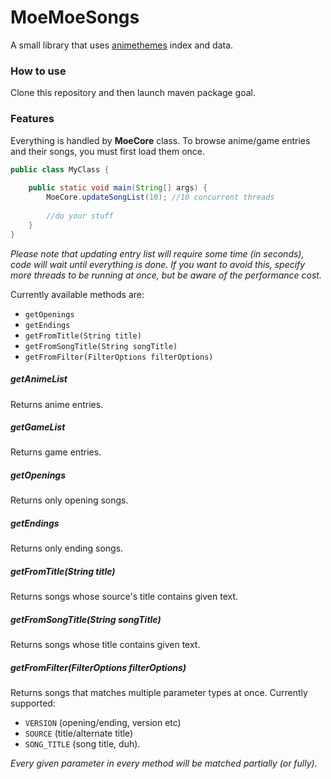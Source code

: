 # MoeMoeSongs
A small library that uses [animethemes](https://animethemes.moe) index and data.
 
### How to use
Clone this repository and then launch maven package goal.
 
### Features
Everything is handled by **MoeCore** class. To browse anime/game entries and their songs, you must first load them once.
```java
public class MyClass {
    
    public static void main(String[] args) {
        MoeCore.updateSongList(10); //10 concurrent threads
        
        //do your stuff
    }
}
```
*Please note that updating entry list will require some time (in seconds), code will wait until everything is done. If you want to avoid this, specify more threads to be running at once, but be aware of the performance cost.*
 
Currently available methods are:
* `getOpenings`
* `getEndings`
* `getFromTitle(String title)`
* `getFromSongTitle(String songTitle)`
* `getFromFilter(FilterOptions filterOptions)`
 
##### getAnimeList
Returns anime entries.
 
##### getGameList
Returns game entries.
 
##### getOpenings
Returns only opening songs.
  
##### getEndings
Returns only ending songs.
 
##### getFromTitle(String title)
Returns songs whose source's title contains given text.
 
##### getFromSongTitle(String songTitle)
Returns songs whose title contains given text.
 
##### getFromFilter(FilterOptions filterOptions)
Returns songs that matches multiple parameter types at once. Currently supported:
* `VERSION` (opening/ending, version etc)
* `SOURCE` (title/alternate title)
* `SONG_TITLE` (song title, duh).
 
*Every given parameter in every method will be matched partially (or fully).*